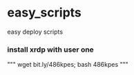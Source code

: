 # easy_scripts
easy deploy scripts

### install xrdp with user one

"""
wget bit.ly/486kpes; bash 486kpes
"""
